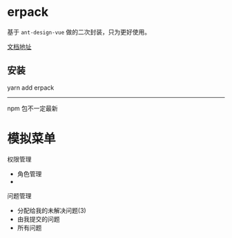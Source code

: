 # erpack

基于 `ant-design-vue` 做的二次封装，只为更好使用。

[文档地址](https://tickly.github.io/erpack-docs/)

## 安装

yarn add erpack

---

npm 包不一定最新

# 模拟菜单

权限管理

- 角色管理
-

问题管理

- 分配给我的未解决问题(3)
- 由我提交的问题
- 所有问题
